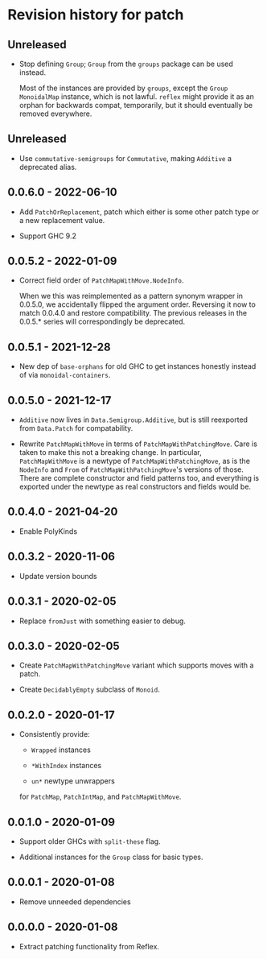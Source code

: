 # Revision history for patch

## Unreleased

* Stop defining `Group`; `Group` from the `groups` package can be used instead.

  Most of the instances are provided by `groups`, except the `Group
  MonoidalMap` instance, which is not lawful.  `reflex` might provide it as an
  orphan for backwards compat, temporarily, but it should eventually be removed
  everywhere.

## Unreleased

* Use `commutative-semigroups` for `Commutative`, making `Additive` a
  deprecated alias.

## 0.0.6.0 - 2022-06-10

* Add `PatchOrReplacement`, patch which either is some other patch type or a
  new replacement value.

* Support GHC 9.2

## 0.0.5.2 - 2022-01-09

* Correct field order of `PatchMapWithMove.NodeInfo`.

  When we this was reimplemented as a pattern synonym wrapper in 0.0.5.0, we
  accidentally flipped the argument order. Reversing it now to match 0.0.4.0
  and restore compatibility. The previous releases in the 0.0.5.\* series will
  correspondingly be deprecated.

## 0.0.5.1 - 2021-12-28

* New dep of `base-orphans` for old GHC to get instances honestly instead of
  via `monoidal-containers`.

## 0.0.5.0 - 2021-12-17

* `Additive` now lives in `Data.Semigroup.Additive`, but is still reexported
  from `Data.Patch` for compatability.

* Rewrite `PatchMapWithMove` in terms of `PatchMapWithPatchingMove`.
  Care is taken to make this not a breaking change.
  In particular, `PatchMapWithMove` is a newtype of `PatchMapWithPatchingMove`, as is the `NodeInfo` and `From` of `PatchMapWithPatchingMove`'s versions of those.
  There are complete constructor and field patterns too, and everything is
  exported under the newtype as real constructors and fields would be.

## 0.0.4.0 - 2021-04-20

* Enable PolyKinds

## 0.0.3.2 - 2020-11-06

* Update version bounds

## 0.0.3.1 - 2020-02-05

* Replace `fromJust` with something easier to debug.

## 0.0.3.0 - 2020-02-05

* Create `PatchMapWithPatchingMove` variant which supports moves with a patch.

* Create `DecidablyEmpty` subclass of `Monoid`.

## 0.0.2.0 - 2020-01-17

* Consistently provide:

   - `Wrapped` instances

   - `*WithIndex` instances

   - `un*` newtype unwrappers

  for `PatchMap`, `PatchIntMap`, and `PatchMapWithMove`.

## 0.0.1.0 - 2020-01-09

* Support older GHCs with `split-these` flag.

* Additional instances for the `Group` class for basic types.

## 0.0.0.1 - 2020-01-08

* Remove unneeded dependencies

## 0.0.0.0 - 2020-01-08

* Extract patching functionality from Reflex.
